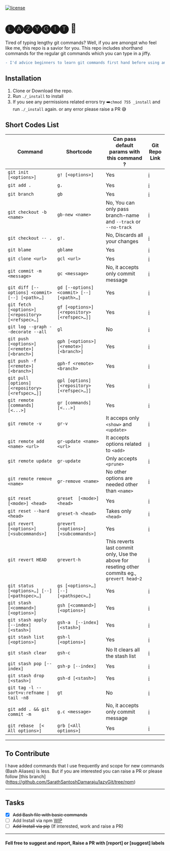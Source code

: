 [![license](https://img.shields.io/github/license/mashape/apistatus.svg?maxAge=2592000)](https://doge.mit-license.org/)
# 🅛🅐🅩🅨🅖🅘🅣 🤟

Tired of typing lengthy git commands? Well, if you are amongst who feel like me, this repo is a savior for you. This repo includes shorthand commands for the regular git commands which you can type in a jiffy.

```diff
- I'd advice beginners to learn git commands first hand before using any shortcodes or aliases
```

## Installation
1. Clone or Download the repo.
2. Run `./_install` to install 
3. If you see any permissions related errors try ➡️`chmod 755 _install` and run `./_install` again. or any error please raise a PR 😅

## Short Codes List
| Command | Shortcode | Can pass default params with this command ? | Git Repo Link |
| --- | --- | --- | --- |
| `git init [<options>]` | `g! [<options>]` | Yes | [:information_source:](https://git-scm.com/docs/git-init) |
| `git add .` | `g.` | Yes | [:information_source:](https://git-scm.com/docs/git-add) |
| `git branch` | `gb` | Yes | [:information_source:](https://git-scm.com/docs/git-branch) |
| `git checkout -b <name>` | `gb-new <name>` | No, You can only pass branch-name and `--track` or `--no-track`| [:information_source:](https://git-scm.com/docs/git-checkout) |
| `git checkout -- .` | `g!.` | No, Discards all your changes | [:information_source:](https://git-scm.com/docs/git-checkout) |
| `git blame` | `gblame` | Yes | [:information_source:](https://git-scm.com/docs/git-blame) |
| `git clone <url> ` | `gcl <url>` | Yes |[:information_source:](https://git-scm.com/docs/git-clone) |
| `git commit -m <message>` | `gc <message>` | No, it accepts only commit message |[:information_source:](https://git-scm.com/docs/git-commit) |
| `git diff [--options] <commit> [--] [<path>…]` | `gd [--options] <commit> [--] [<path>…]` | Yes | [:information_source:](https://git-scm.com/docs/git-diff) |
| `git fetch [<options>] [<repository> [<refspec>…]` | `gf [<options>] [<repository> [<refspec>…]]` | Yes | [:information_source:](https://git-scm.com/docs/git-fetch) |
| `git log --graph --decorate --all` | `gl` | No | [:information_source:](https://git-scm.com/docs/git-log) |
| `git push [<options>] [<remote>] [<branch>]` | `gph [<options>] [<remote>] [<branch>]` | Yes | [:information_source:](https://git-scm.com/docs/git-push) |
| `git push -f [<remote>] [<branch>]`| `gph-f <remote> <branch>`| Yes | [:information_source:](https://git-scm.com/docs/git-push) |
| `git pull [options] [<repository> [<refspec>…]]` | `gpl [options] [<repository> [<refspec>…]]` | Yes | [:information_source:](https://git-scm.com/docs/git-pull) |
| `git remote [commands] [<...>]` | `gr [commands] [<...>]` | Yes | [:information_source:](https://git-scm.com/docs/git-remote) |
| `git remote -v` | `gr-v` | It acceps only `<show>` and `<update>` | [:information_source:](https://git-scm.com/docs/git-remote) |
| `git remote add  <name> <url>` | `gr-update <name> <url>` | It accepts options related to `<add>` | [:information_source:](https://git-scm.com/docs/git-remote#git-remote-emaddem) |
| `git remote update` | `gr-update` | Only accepts `<prune>` | [:information_source:](https://git-scm.com/docs/git-remote#git-remote-emupdateem) |
| `git remote remove <name>`| `gr-remove <name>`| No other options are needed other than `<name>` | [:information_source:](https://git-scm.com/docs/git-remote#git-remote-emremoveem) |
| `git reset [<mode>] <head>`| `greset  [<mode>] <head>`| Yes | [:information_source:](https://git-scm.com/docs/git-reset) |
| `git reset --hard <head>`| `greset-h <head>`| Takes only `<head>` | [:information_source:](https://git-scm.com/docs/git-reset#git-reset---hard) |
| `git revert [<options>] [<subcommands>]`| `grevert [<options>] [<subcommands>]`| Yes | [:information_source:](https://git-scm.com/docs/git-revert) |
| `git revert HEAD`| `grevert-h`| This reverts last commit only, Use the above for reseting other commits eg., `grevert head~2`| [:information_source:](https://git-scm.com/docs/git-revert) |
| `git status [<options>…] [--] [<pathspec>…]`| `gs [<options>…] [--] [<pathspec>…]`| Yes | [:information_source:](https://git-scm.com/docs/git-status) |
| `git stash [<command>] [<options>]`| `gsh [<command>] [<options>]`| Yes | [:information_source:](https://git-scm.com/docs/git-stash) |
| `git stash apply  [--index] [<stash>]`| `gsh-a  [--index] [<stash>]` | Yes | [:information_source:](https://git-scm.com/docs/git-stash) |
| `git stash list [<options>]`| `gsh-l [<options>]`| Yes | [:information_source:](https://git-scm.com/docs/git-stash#git-stash-listltoptionsgt) |
| `git stash clear`| `gsh-c`| No It clears all the stash list | [:information_source:](https://git-scm.com/docs/git-stash#git-stash-clear) |
| `git stash pop [--index]`| `gsh-p [--index]`| Yes | [:information_source:](https://git-scm.com/docs/git-stash#git-stash-pop--index-q--quietltstashgt) |
| `git stash drop [<stash>]`| `gsh-d [<stash>]`| Yes | [:information_source:](https://git-scm.com/docs/git-stash#git-stash-apply--index-q--quietltstashgt) |
| `git tag -l --sort=v:refname \| tail -n8` | `gt` | No | [:information_source:](https://git-scm.com/docs/git-tag) |
| `git add . && git commit -m` | `g.c <message>` | No, it accepts only commit message |[:information_source:](https://git-scm.com/docs/git-commit) |
| `git rebase  [< All options>] ` | `grb [<All options>]` | Yes| [:information_source:](https://git-scm.com/docs/git-rebase) |
----
## To Contribute

I have added commands that I use frequently and scope for new commands (Bash Aliases) is less. But if you are interested you can raise a PR or please follow [this branch] (https://github.com/SarathSantoshDamaraju/lazyGit/tree/npm)

----

## Tasks
- [x]  ~~Add Bash file with basic commands~~
- [ ] Add Install via npm [WIP](https://github.com/SarathSantoshDamaraju/lazyGit/tree/npm)
- [ ] ~~Add Install via pip~~ (If interested, work and raise a PR)

---
#### Fell free to suggest and report, Raise a PR with [report] or [suggest] labels

